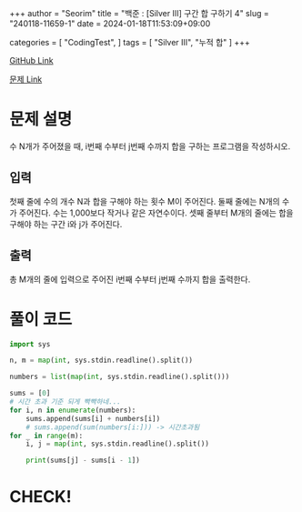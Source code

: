 +++
author = "Seorim"
title =  "백준 : [Silver III] 구간 합 구하기 4"
slug = "240118-11659-1"
date = 2024-01-18T11:53:09+09:00

categories = [
    "CodingTest",
]
tags = [
    "Silver III", "누적 합"
]
+++

[GitHub Link]()

[문제 Link](https://www.acmicpc.net/problem/11659)

# 문제 설명

<p>수 N개가 주어졌을 때, i번째 수부터 j번째 수까지 합을 구하는 프로그램을 작성하시오.</p>

## 입력

 <p>첫째 줄에 수의 개수 N과 합을 구해야 하는 횟수 M이 주어진다. 둘째 줄에는 N개의 수가 주어진다. 수는 1,000보다 작거나 같은 자연수이다. 셋째 줄부터 M개의 줄에는 합을 구해야 하는 구간 i와 j가 주어진다.</p>

## 출력

 <p>총 M개의 줄에 입력으로 주어진 i번째 수부터 j번째 수까지 합을 출력한다.</p>

# 풀이 코드

```python
import sys

n, m = map(int, sys.stdin.readline().split())

numbers = list(map(int, sys.stdin.readline().split()))

sums = [0]
# 시간 초과 기준 되게 빡빡하네...
for i, n in enumerate(numbers):
    sums.append(sums[i] + numbers[i])
    # sums.append(sum(numbers[i:])) -> 시간초과됨
for _ in range(m):
    i, j = map(int, sys.stdin.readline().split())

    print(sums[j] - sums[i - 1])


```

# CHECK!
